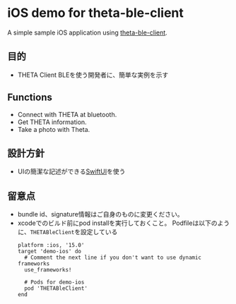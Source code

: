 # iOS demo for theta-ble-client

A simple sample iOS application using [theta-ble-client](https://github.com/ricohapi/theta-ble-client).

## 目的

* THETA Client BLEを使う開発者に、簡単な実例を示す

## Functions

* Connect with THETA at bluetooth.
* Get THETA information.
* Take a photo with Theta.

## 設計方針

* UIの簡潔な記述ができる[SwiftUI](https://developer.apple.com/jp/xcode/swiftui/)を使う

## 留意点

* bundle id、signature情報はご自身のものに変更ください。
* xcodeでのビルド前にpod installを実行しておくこと。
  Podfileは以下のように、`THETABleClient`を設定している
  ```
  platform :ios, '15.0'
  target 'demo-ios' do
    # Comment the next line if you don't want to use dynamic frameworks
    use_frameworks!

    # Pods for demo-ios
    pod 'THETABleClient'
  end
  ```
